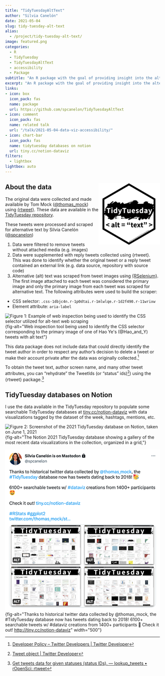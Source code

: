 ```yaml
---
title: "TidyTuesdayAltText"
author: "Silvia Canelón"
date: 2021-05-04
slug: tidy-tuesday-alt-text
alias:
  - /project/tidy-tuesday-alt-text/
image: featured.png
categories:
  - R
  - TidyTuesday
  - TidyTuesdayAltText
  - accessibility
  - Package
subtitle: "An R package with the goal of providing insight into the alternative (alt) text accompanying the data visualizations shared on Twitter as part of the [TidyTuesday social project](https://github.com/rfordatascience/tidytuesday#a-weekly-social-data-project-in-r)."
excerpt: "An R package with the goal of providing insight into the alternative (alt) text accompanying the data visualizations shared on Twitter as part of the [TidyTuesday social project](https://github.com/rfordatascience/tidytuesday#a-weekly-social-data-project-in-r)."
links:
- icon: box
  icon_pack: fas
  name: package
  url: https://github.com/spcanelon/TidyTuesdayAltText
- icon: comment
  icon_pack: fas
  name: related talk
  url: "/talk/2021-05-04-data-viz-accessibility/"
- icon: chart-bar
  icon_pack: fas
  name: tidytuesday databases on notion
  url: tiny.cc/notion-dataviz
filters:
  - lightbox
lightbox: auto
---
```


## About the data  <a href='https://github.com/spcanelon/TidyTuesdayAltText'><img src='featured-hex.png' align="right" height="200" alt='Hex logo for the package. White with a thick black border. Inside, the TidyTuesday logo on the top half which are the words TidyTuesday in white against a broad brush stroke of black paint. On the bottom half, the words alt = "text" in black against a white background and within angle brackets to simulate html code.'/></a>

The original data were collected and made available by Tom Mock ([\@thomas_mock](https://twitter.com/thomas_mock)) using [{rtweet}](https://github.com/ropensci/rtweet). These data are available in the [TidyTuesday repository](https://github.com/rfordatascience/tidytuesday#a-weekly-social-data-project-in-r).

These tweets were processed and scraped for alternative text by Silvia Canelón ([\@spcanelon](https://twitter.com/spcanelon))

1. Data were filtered to remove tweets without attached media (e.g. images)
1. Data were supplemented with reply tweets collected using {rtweet}. This was done to identify whether the original tweet or a reply tweet contained an external link (e.g. data source, repository with source code)
1. Alternative (alt) text was scraped from tweet images using [{RSelenium}](https://docs.ropensci.org/RSelenium/). The first image attached to each tweet was considered the primary image and only the primary image from each tweet was scraped for alternative text. The following attributes were used to build the scraper:

- CSS selector: `.css-1dbjc4n.r-1p0dtai.r-1mlwlqe.r-1d2f490.r-11wrixw`
- Element attribute: `aria-label`

![Figure 1: Example of web inspection being used to identify the CSS selector utilized for alt-text web scraping](https://raw.githubusercontent.com/spcanelon/csvConf2021/master/slides/img/webInspection.png){fig-alt="Web inspection tool being used to identify the CSS selector corresponding to the primary image of one of Hao Ye's (@Hao_and_Y) tweets with alt text"}

This data package does not include data that could directly identify the tweet author in order to respect any author’s decision to delete a tweet or make their account private after the data was originally collected.[^1]

To obtain the tweet text, author screen name, and many other tweet attributes, you can “rehydrate” the TweetIds (or “status” ids)[^2]) using the {rtweet} package.[^3]

[^1]: [Developer Policy – Twitter Developers | Twitter Developer](https://developer.twitter.com/en/developer-terms/policy)
[^2]: [Tweet object | Twitter Developer](https://developer.twitter.com/en/docs/twitter-api/data-dictionary/object-model/tweet) 
[^3]: [Get tweets data for given statuses (status IDs). — lookup_tweets • rOpenSci: rtweet](https://docs.ropensci.org/rtweet/reference/lookup_tweets.html)

##  TidyTuesday databases on Notion

I use the data available in the TidyTuesday repository to populate some searchable TidyTuesday databases at [tiny.cc/notion-dataviz](https://tiny.cc/notion-dataviz) with data visualizations tagged by the dataset of the week, hashtags, mentions, etc.

![Figure 2: Screenshot of the 2021 TidyTuesday database on Notion, taken on June 1, 2021](tt-db-notion.png){fig-alt="The Notion 2021 TidyTuesday database showing a gallery of the most recent data visualizations in the collection, organized in a grid,"}

![Figure 3: Screenshot of the tweet sharing the TidyTuesday database on Notion](tweet-notion.png){fig-alt="Thanks to historical twitter data collected by @thomas_mock, the #TidyTuesday database now has tweets dating back to 2018! 6100+ searchable tweets w/ #dataviz creations from 1400+ participants 🤩 Check it out! http://tiny.cc/notion-dataviz" width="500"}
